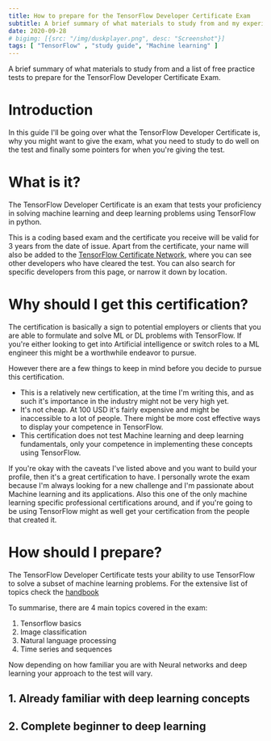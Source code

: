 ```yaml
---
title: How to prepare for the TensorFlow Developer Certificate Exam
subtitle: A brief summary of what materials to study from and my experience giving the exam.
date: 2020-09-28
# bigimg: [{src: "/img/duskplayer.png", desc: "Screenshot"}]
tags: [ "TensorFlow" , "study guide", "Machine learning" ]
---
```

A brief summary of what materials to study from and a list of free practice tests to prepare for the TensorFlow Developer Certificate Exam.
 
<!--more-->
 
# Introduction
 
In this guide I'll be going over what the TensorFlow Developer Certificate is, why you might want to give the exam, what you need to study to do well on the test and finally some pointers for when you're giving the test.
 
 
# What is it?
 
The TensorFlow Developer Certificate is an exam that tests your proficiency in solving machine learning and deep learning problems using TensorFlow in python. 
 
This is a coding based exam and the certificate you receive will be valid for 3 years from the date of issue. Apart from the certificate, your name will also be added to the [TensorFlow Certificate Network](https://www.tensorflow.org/certificate-network), where you can see other developers who have cleared the test. You can also search for specific developers from this page, or narrow it down by location.
 
 
# Why should I get this certification?
 
The certification is basically a sign to potential employers or clients that you are able to formulate and solve ML or DL problems with TensorFlow. If you're either looking to get into Artificial intelligence or switch roles to a ML engineer this might be a worthwhile endeavor to pursue.
 
However there are a few things to keep in mind before you decide to pursue this certification. 
- This is a relatively new certification, at the time I'm writing this, and as such it's importance in the industry might not be very high yet.
- It's not cheap. At 100 USD it's fairly expensive and might be inaccessible to a lot of people. There might be more cost effective ways to display your competence in TensorFlow.
- This certification does not test Machine learning and deep learning fundamentals, only your competence in implementing these concepts using TensorFlow.
 
If you're okay with the caveats I've listed above and you want to build your profile, then it's a great certification to have. I personally wrote the exam because I'm always looking for a new challenge and I'm passionate about Machine learning and its applications. Also this one of the only machine learning specific professional certifications around, and if you're going to be using TensorFlow might as well get your certification from the people that created it.
 
# How should I prepare?
 
The TensorFlow Developer Certificate tests your ability to use TensorFlow to solve a subset of machine learning problems. For the extensive list of topics check the [handbook](https://www.tensorflow.org/site-assets/downloads/marketing/cert/TF_Certificate_Candidate_Handbook.pdf)
 
To summarise, there are 4 main topics covered in the exam:
 
1. Tensorflow basics
2. Image classification
3. Natural language processing
4. Time series and sequences
 
Now depending on how familiar you are with Neural networks and deep learning your approach to the test will vary.
 
## 1. Already familiar with deep learning concepts
 
 
## 2. Complete beginner to deep learning

